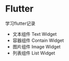 # Flutter
学习flutter记录

- 文本组件 Text Widget
- 容器组件 Contain Widget
- 图片组件 Image Widget
- 列表组件 List Widget